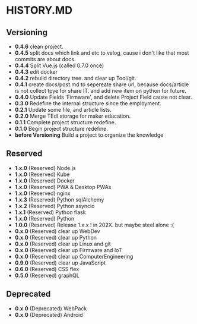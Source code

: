# HISTORY.MD

## Versioning

- **0.4.6** clean project.
- **0.4.5** split docs which link and etc to velog, cause i don't like that most commits are about docs.
- **0.4.4** Split Vue.js (called 0.7.0 once)
- **0.4.3** edit docker
- **0.4.2** rebuild directory tree. and clear up Tool/git.
- **0.4.1** create docs/post.md to sepereate share url, because docs/article is not collect tpye for share IT. and add new item on python for future.
- **0.4.0** Update Fields 'Firmware', and delete Project Field cause not clear.
- **0.3.0** Redefine the internal structure since the employment.
- **0.2.1** Update some file, and article lists.
- **0.2.0** Merge TEdI storage for maker education.
- **0.1.1** Complete project structure redefine.
- **0.1.0** Begin project structure redefine.
- **before Versioning** Build a project to organize the knowledge

## Reserved

- **1.x.0** (Reserved) Node.js
- **1.x.0** (Reserved) Kube
- **1.x.0** (Reserved) Docker
- **1.x.0** (Reserved) PWA & Desktop PWAs
- **1.x.0** (Reserved) nginx
- **1.x.3** (Reserved) Python sqlAlchemy
- **1.x.2** (Reserved) Python asyncio
- **1.x.1** (Reserved) Python flask
- **1.x.0** (Reserved) Python
- **1.0.0** (Reserved) Release 1.x.x ! in 202X. but maybe steel alone :(
- **0.x.0** (Reserved) clear up WebDev
- **0.x.0** (Reserved) clear up Python
- **0.x.0** (Reserved) clear up Linux and git
- **0.x.0** (Reserved) clear up Firmware and IoT
- **0.x.0** (Reserved) clear up ComputerEngineering
- **0.9.0** (Reserved) clear up JavaScript
- **0.6.0** (Reserved) CSS flex
- **0.5.0** (Reserved) graphQL

## Deprecated

- **0.x.0** (Deprecated) WebPack
- **0.x.0** (Deprecated) Android
